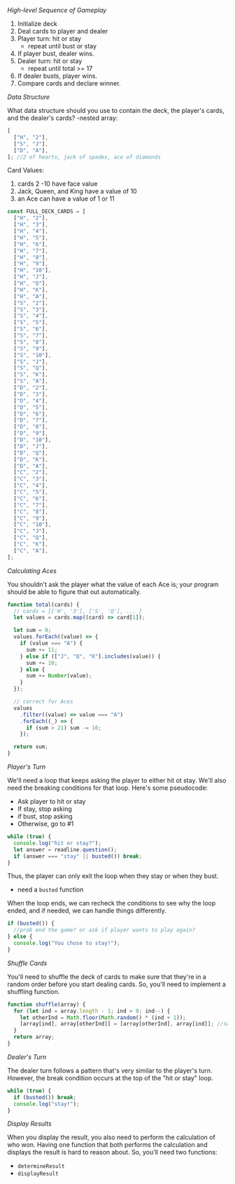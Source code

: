 _High-level Sequence of Gameplay_

1. Initialize deck
2. Deal cards to player and dealer
3. Player turn: hit or stay
   - repeat until bust or stay
4. If player bust, dealer wins.
5. Dealer turn: hit or stay
   - repeat until total >= 17
6. If dealer busts, player wins.
7. Compare cards and declare winner.

_Data Structure_

What data structure should you use to contain the deck, the player's cards, and the dealer's cards?
-nested array:

```js
[
  ["H", "2"],
  ["S", "J"],
  ["D", "A"],
]; //2 of hearts, jack of spades, ace of diamonds
```

Card Values:

1. cards 2 -10 have face value
2. Jack, Queen, and King have a value of 10
3. an Ace can have a value of 1 or 11

```js
const FULL_DECK_CARDS = [
  ["H", "2"],
  ["H", "3"],
  ["H", "4"],
  ["H", "5"],
  ["H", "6"],
  ["H", "7"],
  ["H", "8"],
  ["H", "9"],
  ["H", "10"],
  ["H", "J"],
  ["H", "Q"],
  ["H", "K"],
  ["H", "A"],
  ["S", "2"],
  ["S", "3"],
  ["S", "4"],
  ["S", "5"],
  ["S", "6"],
  ["S", "7"],
  ["S", "8"],
  ["S", "9"],
  ["S", "10"],
  ["S", "J"],
  ["S", "Q"],
  ["S", "K"],
  ["S", "A"],
  ["D", "2"],
  ["D", "3"],
  ["D", "4"],
  ["D", "5"],
  ["D", "6"],
  ["D", "7"],
  ["D", "8"],
  ["D", "9"],
  ["D", "10"],
  ["D", "J"],
  ["D", "Q"],
  ["D", "K"],
  ["D", "A"],
  ["C", "2"],
  ["C", "3"],
  ["C", "4"],
  ["C", "5"],
  ["C", "6"],
  ["C", "7"],
  ["C", "8"],
  ["C", "9"],
  ["C", "10"],
  ["C", "J"],
  ["C", "Q"],
  ["C", "K"],
  ["C", "A"],
];
```

_Calculating Aces_

You shouldn't ask the player what the value of each Ace is; your program should be able to figure that out automatically.

```js
function total(cards) {
  // cards = [['H', '3'], ['S', 'Q'], ... ]
  let values = cards.map((card) => card[1]);

  let sum = 0;
  values.forEach((value) => {
    if (value === "A") {
      sum += 11;
    } else if (["J", "Q", "K"].includes(value)) {
      sum += 10;
    } else {
      sum += Number(value);
    }
  });

  // correct for Aces
  values
    .filter((value) => value === "A")
    .forEach((_) => {
      if (sum > 21) sum -= 10;
    });

  return sum;
}
```

_Player's Turn_

We'll need a loop that keeps asking the player to either hit ot stay. We'll also need the breaking conditions for that loop.
Here's some pseudocode:

- Ask player to hit or stay
- If stay, stop asking
- if bust, stop asking
- Otherwise, go to #1

```js
while (true) {
  console.log("hit or stay?");
  let answer = readline.question();
  if (answer === "stay" || busted()) break;
}
```

Thus, the player can only exit the loop when they stay or when they bust.

- need a `busted` function

When the loop ends, we can recheck the conditions to see why the loop ended, and if needed, we can handle things differently.

```js
if (busted()) {
  //prob end the game? or ask if player wants to play again?
} else {
  console.log("You chose to stay!");
}
```

_Shuffle Cards_

You'll need to shuffle the deck of cards to make sure that they're in a random order before you start dealing cards.
So, you'll need to implement a shuffling function.

```js
function shuffle(array) {
  for (let ind = array.length - 1; ind > 0; ind--) {
    let otherInd = Math.floor(Math.random() * (ind + 1));
    [array[ind], array[otherInd]] = [array[otherInd], array[ind]]; //swaps elements
  }
  return array;
}
```

_Dealer's Turn_

The dealer turn follows a pattern that's very similar to the player's turn. However, the break condition occurs at the top of the "hit or stay" loop.

```js
while (true) {
  if (busted()) break;
  console.log("stay!");
}
```

_Display Results_

When you display the result, you also need to perform the calculation of who won. Having one function that both performs the calculation and displays the result is hard to reason about. So, you'll need two functions:

- `determineResult`
- `displayResult`
